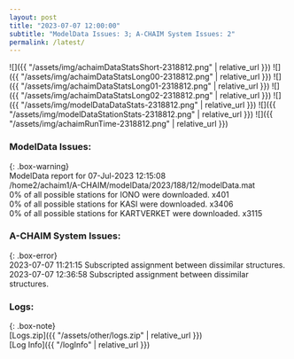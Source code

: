 ```yaml
---
layout: post
title: "2023-07-07 12:00:00"
subtitle: "ModelData Issues: 3; A-CHAIM System Issues: 2"
permalink: /latest/
---
```


![]({{ "/assets/img/achaimDataStatsShort-2318812.png" | relative_url }})
![]({{ "/assets/img/achaimDataStatsLong00-2318812.png" | relative_url }})
![]({{ "/assets/img/achaimDataStatsLong01-2318812.png" | relative_url }})
![]({{ "/assets/img/achaimDataStatsLong02-2318812.png" | relative_url }})
![]({{ "/assets/img/modelDataDataStats-2318812.png" | relative_url }})
![]({{ "/assets/img/modelDataStationStats-2318812.png" | relative_url }})
![]({{ "/assets/img/achaimRunTime-2318812.png" | relative_url }})


### ModelData Issues:  
  
{: .box-warning}  
 ModelData report for 07-Jul-2023 12:15:08   
 /home2/achaim1/A-CHAIM/modelData/2023/188/12/modelData.mat   
 0% of all possible stations for IONO were downloaded. x401   
 0% of all possible stations for KASI were downloaded. x3406   
 0% of all possible stations for KARTVERKET were downloaded. x3115   
  
### A-CHAIM System Issues:  
  
{: .box-error}  
2023-07-07 11:21:15 Subscripted assignment between dissimilar structures.  
2023-07-07 12:36:58 Subscripted assignment between dissimilar structures.  

### Logs:  
  
{: .box-note}  
[Logs.zip]({{ "/assets/other/logs.zip" | relative_url }})  
[Log Info]({{ "/logInfo" | relative_url }})  
